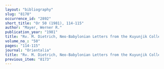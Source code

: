 ```yaml
---
layout: "bibliography"
slug: "8170"
occurrence_id: "2892"
short_title: "Or 50 (1981), 114-115"
author: "Mayer, Werner R."
publication_year: "1981"
title: "Rv. M. Dietrich, Neo-Babylonian Letters from the Kuyunjik Collection (CT 54)"
volume_no_: "50"
pages: "114-115"
journal: "Orientalia"
title: "Rv. M. Dietrich, Neo-Babylonian Letters from the Kuyunjik Collection (CT 54)"
previous_item: "8173"
---
```

